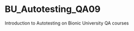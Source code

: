 BU_Autotesting_QA09
===================

Introduction to Autotesting on Bionic University QA courses
